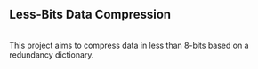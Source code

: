 <b><h2>Less-Bits Data Compression</h2></b>
<br />
This project aims to compress data in less than 8-bits based on a redundancy dictionary.
